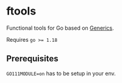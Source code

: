 # ftools

Functional tools for Go based on [Generics](https://go.dev/blog/intro-generics).

Requires `go >= 1.18`

## Prerequisites
`GO111MODULE=on` has to be setup in your env.
